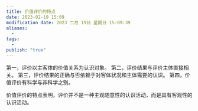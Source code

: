 ```yaml
---
title: 价值评价的特点
date: 2023-02-19 15:09
modification date: 2023 二月 19日 星期日 15:09:39
aliases:
  - 
tags:
  - 
publish: "true"
---
```


第一，评价以主客体的价值关系为认识对象。
第二，评价结果与评价主体直接相关。
第三，评价结果的正确与否依赖于对客体状况和主体需要的认识。
第四，价值评价有科学与非科学之别。

价值评价的特点表明，评价并不是一种主观随意性的认识活动，而是具有客观性的认识活动。